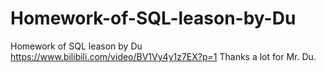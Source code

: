# Homework-of-SQL-leason-by-Du
Homework of SQL leason by Du https://www.bilibili.com/video/BV1Vy4y1z7EX?p=1
Thanks a lot for Mr. Du.
